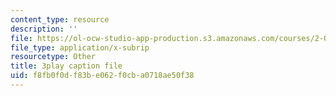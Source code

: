 ```yaml
---
content_type: resource
description: ''
file: https://ol-ocw-studio-app-production.s3.amazonaws.com/courses/2-003sc-engineering-dynamics-fall-2011/f8fb0f0df83be062f0cba0718ae50f38_OxcCPTc_bXw.srt
file_type: application/x-subrip
resourcetype: Other
title: 3play caption file
uid: f8fb0f0d-f83b-e062-f0cb-a0718ae50f38
---
```

